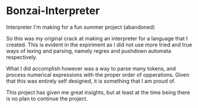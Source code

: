 # Bonzai-Interpreter
Interpreter I'm making for a fun summer project (abandoned)

So this was my original crack at making an interpreter for a language that I created. This is evident in the expiriment as I did not use more tried and true ways of lexing and parsing, namely regrex and pushdown automata respectively.

What I did accomplish however was a way to parse many tokens, and process numerical expressions with the proper order of opperations. Given that this was entirely self designed, it is something that I am proud of.

This project has given me great insights, but at least at the time being there is no plan to continue the project.
